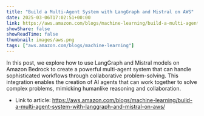 ```yaml
---
title: "Build a Multi-Agent System with LangGraph and Mistral on AWS"
date: 2025-03-06T17:02:51+00:00
link: https://aws.amazon.com/blogs/machine-learning/build-a-multi-agent-system-with-langgraph-and-mistral-on-aws/
showShare: false
showReadTime: false
thumbnail: images/aws.png
tags: ["aws.amazon.com/blogs/machine-learning"]
---
```

In this post, we explore how to use LangGraph and Mistral models on Amazon Bedrock to create a powerful multi-agent system that can handle sophisticated workflows through collaborative problem-solving. This integration enables the creation of AI agents that can work together to solve complex problems, mimicking humanlike reasoning and collaboration.

- Link to article: https://aws.amazon.com/blogs/machine-learning/build-a-multi-agent-system-with-langgraph-and-mistral-on-aws/
